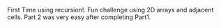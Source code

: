 First Time using recursion!. Fun challenge using 2D arrays and adjacent cells. Part 2 was very easy after completing Part1.